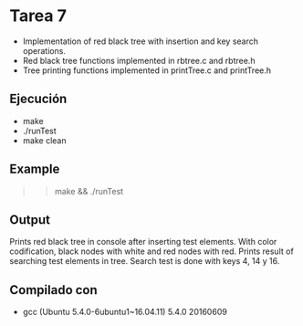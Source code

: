 # Tarea 7

* Implementation of red black tree with insertion and key search operations.
* Red black tree functions implemented in rbtree.c and rbtree.h
* Tree printing functions implemented in printTree.c and printTree.h

## Ejecución

* make
* ./runTest
* make clean

## Example

>> make && ./runTest

## Output

Prints red black tree in console after inserting test elements. With color codification, black nodes with white and red nodes with red.
Prints result of searching test elements in tree. Search test is done with keys 4, 14 y 16.

## Compilado con

* gcc (Ubuntu 5.4.0-6ubuntu1~16.04.11) 5.4.0 20160609
